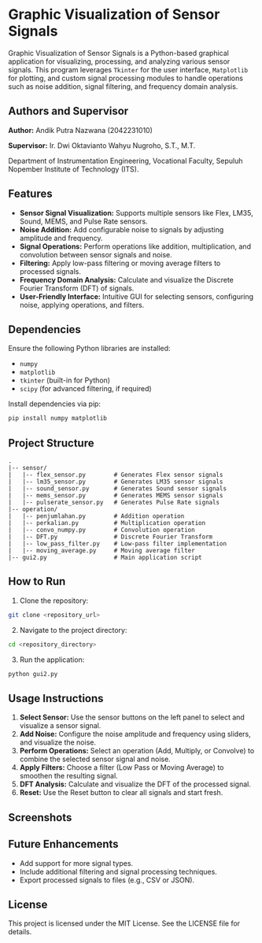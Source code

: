 # Graphic Visualization of Sensor Signals

Graphic Visualization of Sensor Signals is a Python-based graphical application for visualizing, processing, and analyzing various sensor signals. This program leverages `Tkinter` for the user interface, `Matplotlib` for plotting, and custom signal processing modules to handle operations such as noise addition, signal filtering, and frequency domain analysis.

## Authors and Supervisor

**Author:** Andik Putra Nazwana (2042231010)

**Supervisor:** Ir. Dwi Oktavianto Wahyu Nugroho, S.T., M.T.

Department of Instrumentation Engineering, Vocational Faculty, Sepuluh Nopember Institute of Technology (ITS).

## Features

- **Sensor Signal Visualization:** Supports multiple sensors like Flex, LM35, Sound, MEMS, and Pulse Rate sensors.
- **Noise Addition:** Add configurable noise to signals by adjusting amplitude and frequency.
- **Signal Operations:** Perform operations like addition, multiplication, and convolution between sensor signals and noise.
- **Filtering:** Apply low-pass filtering or moving average filters to processed signals.
- **Frequency Domain Analysis:** Calculate and visualize the Discrete Fourier Transform (DFT) of signals.
- **User-Friendly Interface:** Intuitive GUI for selecting sensors, configuring noise, applying operations, and filters.

## Dependencies

Ensure the following Python libraries are installed:

- `numpy`
- `matplotlib`
- `tkinter` (built-in for Python)
- `scipy` (for advanced filtering, if required)

Install dependencies via pip:

```bash
pip install numpy matplotlib
```

## Project Structure

```
.
|-- sensor/
|   |-- flex_sensor.py        # Generates Flex sensor signals
|   |-- lm35_sensor.py        # Generates LM35 sensor signals
|   |-- sound_sensor.py       # Generates Sound sensor signals
|   |-- mems_sensor.py        # Generates MEMS sensor signals
|   |-- pulserate_sensor.py   # Generates Pulse Rate signals
|-- operation/
|   |-- penjumlahan.py        # Addition operation
|   |-- perkalian.py          # Multiplication operation
|   |-- convo_numpy.py        # Convolution operation
|   |-- DFT.py                # Discrete Fourier Transform
|   |-- low_pass_filter.py    # Low-pass filter implementation
|   |-- moving_average.py     # Moving average filter
|-- gui2.py                   # Main application script
```

## How to Run

1. Clone the repository:

```bash
git clone <repository_url>
```

2. Navigate to the project directory:

```bash
cd <repository_directory>
```

3. Run the application:

```bash
python gui2.py
```

## Usage Instructions

1. **Select Sensor:** Use the sensor buttons on the left panel to select and visualize a sensor signal.
2. **Add Noise:** Configure the noise amplitude and frequency using sliders, and visualize the noise.
3. **Perform Operations:** Select an operation (Add, Multiply, or Convolve) to combine the selected sensor signal and noise.
4. **Apply Filters:** Choose a filter (Low Pass or Moving Average) to smoothen the resulting signal.
5. **DFT Analysis:** Calculate and visualize the DFT of the processed signal.
6. **Reset:** Use the Reset button to clear all signals and start fresh.

## Screenshots



## Future Enhancements

- Add support for more signal types.
- Include additional filtering and signal processing techniques.
- Export processed signals to files (e.g., CSV or JSON).

## License

This project is licensed under the MIT License. See the LICENSE file for details.

